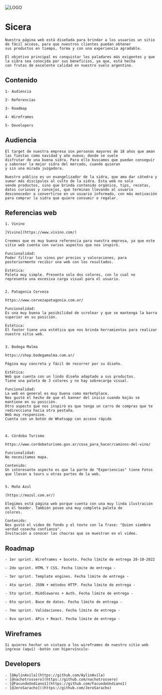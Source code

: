 ![LOGO](https://user-images.githubusercontent.com/61055543/196007158-41a8273d-4c77-4c81-8d63-351424f255b4.png)

# Sicera 

    Nuestra página web está diseñada para brindar a los usuarios un sitio de fácil acceso, para que nuestros clientes puedan obtener 
    sus productos en tiempo, forma y con una experiencia agradable. 
    
    El objetivo principal es conquistar los paladares más exigentes y que la sidra sea conocida por sus beneficios, ya que, está hecha
    con frutas de excelente calidad en nuestro suelo argentino.
    

## Contenido

    1- Audiencia

    2- Referencias

    3- Roadmap

    4- Wireframes

    5- Developers


## Audiencia

    El target de nuestra empresa son personas mayores de 18 años que aman las fiestas como navidad y año nuevo; donde se suele
    disfrutar de una buena sidra. Para ello buscamos que puedan conseguir y saborear la mejor sidra del mercado, cuando quieran
    y sin una mirada juzgadora.

    Nuestro público es un evangelizador de la sidra, que ama dar cátedra y sumar más discípulos al culto de la sidra. Esta web no solo
    vende productos, sino que brinda contenido orgánico, tips, recetas, datos curiosos y consejos, que terminan llevando al usuario 
    desconocedor a convertirse en un usuario informado, con más motivación para comprar la sidra que quiere consumir o regalar.



## Referencias web

    1. Vinino 
    
    [Vivino](https://www.vivino.com/)

    Creemos que es muy buena referencia para nuestra empresa, ya que este sitio web cuenta con varios aspectos que nos inspiró.

    Funcionalidad:
    Poder filtrar los vinos por precios y valoraciones, para posteriormente recibir una web con los resultados.

    Estética:
    Paleta muy simple. Presenta solo dos colores, con lo cual no representa una excesiva carga visual para el usuario.

   
    2. Patagonia Cerveza

    https://www.cervezapatagonia.com.ar/

    Funcionalidad: 
    Es una muy buena la posibilidad de scrolear y que se mantenga la barra superior en su posición.

    Estética:
    El footer tiene una estética que nos brinda herramientas para realizar nuestro sitio web.
    

    3. Bodega Malma

    https://shop.bodegamalma.com.ar/

    Página muy concreta y fácil de recorrer por su diseño.

    Estética: 
    Web que cuenta con un lindo diseño adaptado a sus productos.
    Tiene una paleta de 3 colores y no hay sobrecarga visual.

    Funcionalidad:
    La web en general es muy buena como marketplace.
    Nos gustó el hecho de que el banner del inicio cuando bajás se mantiene en su posición.
    Otro aspecto que nos inspiró es que tenga un carro de compras que te redirecciona hacia otra pestaña.
    Web muy responsive.
    Cuenta con un botón de Whatsapp con acceso rápido
    


    4. Córdoba Turismo

    https://www.cordobaturismo.gov.ar/cosa_para_hacer/caminos-del-vino/

    Funcionalidad:
    No necesitamos mapa.

    Contenido:
    Un interesante aspecto es que la parte de "Experiencias" tiene Fotos que llevan a tours u otras partes de la web.


    5. Moño Azul

    (https://mazul.com.ar/)

    Elegimos está página web porque cuenta con una muy linda ilustración en el header. También posee una muy completa paleta de
    colores.

    Contenido:
    Nos gustó el video de fondo y el texto con la frase: "Quien siembra verdad cosecha confianza".
    Invitación a conocer las chacras que se muestran en el video.

 


## Roadmap

    - 1er sprint. Wireframes + boceto. Fecha límite de entrega 28-10-2022

    - 2do sprint. HTML Y CSS. Fecha límite de entrega -

    - 3er sprint. Template engines. Fecha límite de entrega -

    - 4to sprint. JSON + métodos HTTP. Fecha límite de entrega -

    - 5to sprint. Middlewares + Auth. Fecha límite de entrega -

    - 6to sprint. Base de datos. Fecha límite de entrega -

    - 7mo sprint. Validaciones. Fecha límite de entrega -

    - 8vo sprint. APis + React. Fecha límite de entrega -


## Wireframes

    Si quieres hechar un vistazo a los wireframes de nuestro sitio web ingrese (aquí) -botón con hipervínculo-


## Developers

    - [@AylinAvila](https://github.com/AylinAvila)
    - [@nachotrossero](https://github.com/nachotrossero)
    - [@FacundoUndiano1](https://github.com/FacundoUndiano1)
    - [@JeroSaracho]((https://github.com/JeroSaracho)
